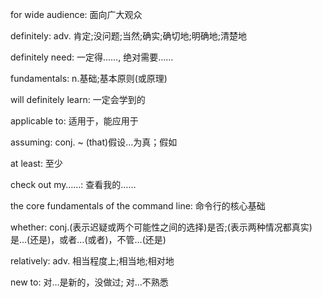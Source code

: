 for wide audience: 面向广大观众

definitely: adv. 肯定;没问题;当然;确实;确切地;明确地;清楚地


definitely need: 一定得……, 绝对需要……

fundamentals: n.基础;基本原则(或原理)

will definitely learn: 一定会学到的

applicable to: 适用于，能应用于

assuming: conj. ~ (that)假设…为真；假如

at least: 至少

check out my……: 查看我的……

the core fundamentals of the command line: 命令行的核心基础 

whether: conj.(表示迟疑或两个可能性之间的选择)是否;(表示两种情况都真实)是…(还是)，或者…(或者)，不管…(还是)

relatively: adv. 相当程度上;相当地;相对地

new to: 对…是新的，没做过; 对…不熟悉

